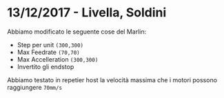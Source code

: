 # 13/12/2017 - Livella, Soldini
Abbiamo modificato le seguente cose del Marlin:
* Step per unit `(300,300)`
* Max Feedrate `(70,70)`
* Max Accelleration `(300,300)`
* Invertito gli endstop 

Abbiamo testato in repetier host la velocità massima che i motori possono raggiungere `70mm/s`

